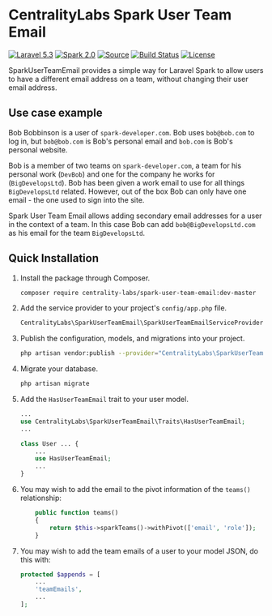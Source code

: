 # CentralityLabs Spark User Team Email

[![Laravel 5.3](https://img.shields.io/badge/Laravel-5.3-orange.svg?style=flat-square)](http://laravel.com)
[![Spark 2.0](https://img.shields.io/badge/Spark-2.0-orange.svg?style=flat-square)](https://spark.laravel.com)
[![Source](http://img.shields.io/badge/source-centrality-labs/spark--team--email-blue.svg?style=flat-square)](https://github.com/centrality-labs/spark-team-email)
[![Build Status](https://travis-ci.org/CentralityLabs/spark-team-email.svg?branch=master)](https://travis-ci.org/CentralityLabs/spark-team-email)
[![License](http://img.shields.io/badge/license-MIT-brightgreen.svg?style=flat-square)](https://tldrlegal.com/license/mit-license)

SparkUserTeamEmail provides a simple way for Laravel Spark to allow users to have a different email address on a team, without changing their user email address.

## Use case example
Bob Bobbinson is a user of `spark-developer.com`. Bob uses `bob@bob.com` to log in, but `bob@bob.com` is Bob's personal email and `bob.com` is Bob's personal website.

Bob is a member of two teams on `spark-developer.com`, a team for his personal work (`DevBob`) and one for the company he works for (`BigDevelopsLtd`). Bob has been given a work email to use for all things `BigDevelopsLtd` related. However, out of the box Bob can only have one email - the one used to sign into the site.

Spark User Team Email allows adding secondary email addresses for a user in the context of a team. In this case Bob can add `bob@BigDevelopsLtd.com` as his email for the team `BigDevelopsLtd`.

## Quick Installation

1. Install the package through Composer.

    ```bash
    composer require centrality-labs/spark-user-team-email:dev-master
    ```

1. Add the service provider to your project's `config/app.php` file.

    ```php
    CentralityLabs\SparkUserTeamEmail\SparkUserTeamEmailServiceProvider::class,
    ```

1. Publish the configuration, models, and migrations into your project.

    ```bash
    php artisan vendor:publish --provider="CentralityLabs\SparkUserTeamEmail\SparkUserTeamEmailServiceProvider"
    ```

1. Migrate your database.

    ```bash
    php artisan migrate
    ```

1. Add the `HasUserTeamEmail` trait to your user model.

    ```PHP
    ...
    use CentralityLabs\SparkUserTeamEmail\Traits\HasUserTeamEmail;
    ...

    class User ... {
        ...
        use HasUserTeamEmail;
        ...
    }
    ```

1. You may wish to add the email to the pivot information of the `teams()` relationship:

    ```PHP
        public function teams()
        {
            return $this->sparkTeams()->withPivot(['email', 'role']);
        }
    ```

1. You may wish to add the team emails of a user to your model JSON, do this with:

    ```PHP
    protected $appends = [
        ...
        'teamEmails',
        ...
    ];
    ```
